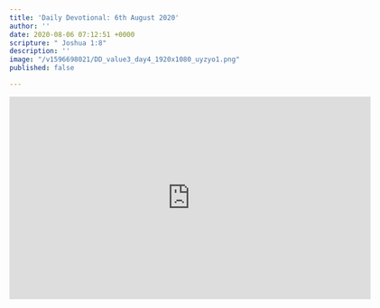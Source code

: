 ```yaml
---
title: 'Daily Devotional: 6th August 2020'
author: ''
date: 2020-08-06 07:12:51 +0000
scripture: " Joshua 1:8"
description: ''
image: "/v1596698021/DD_value3_day4_1920x1080_uyzyo1.png"
published: false

---
```

<iframe src="https://player.vimeo.com/video/445011264" width="640" height="360" frameborder="0" allow="autoplay; fullscreen" allowfullscreen></iframe>